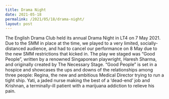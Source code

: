 ```yaml
---
title: Drama Night
date: 2021-05-18
permalink: /2021/05/18/drama-night/
layout: post
---
```

The English Drama Club held its annual Drama Night in LT4 on 7 May 2021. Due to the SMM in place at the time, we played to a very limited, socially-distanced audience, and had to cancel our performance on 8 May due to the new SMM restrictions that kicked in. The play we staged was “Good People”, written by a renowned Singaporean playwright, Haresh Sharma, and originally created by The Necessary Stage. “Good People” is set in a hospice and showcases the ups and downs of the relationships among three people: Regina, the new and ambitious Medical Director trying to run a tight ship. Yati, a jaded nurse making the best of a ‘dead-end’ job and Krishnan, a terminally-ill patient with a marijuana addiction to relieve his pain.